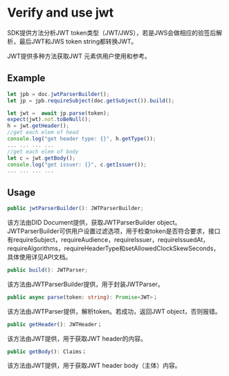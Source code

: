 ﻿# Verify and use jwt

SDK提供方法分析JWT token类型（JWT/JWS），若是JWS会做相应的验签后解析，最后JWT和JWS token string都转换JWT。

JWT提供多种方法获取JWT 元素供用户使用和参考。

## Example

```typescript
let jpb = doc.jwtParserBuilder();
let jp = jpb.requireSubject(doc.getSubject()).build();

let jwt =  await jp.parse(token);
expect(jwt).not.toBeNull();
h = jwt.getHeader();
//get each elem of head
console.log("get header type: {}", h.getType());
... ... ... ...
//get each elem of body
let c = jwt.getBody();
console.log("get issuer: {}", c.getIssuer());
... ... ... ...
```

## Usage

```typescript
public jwtParserBuilder(): JWTParserBuilder;
```

该方法由DID Document提供，获取JWTParserBuilder object。
JWTParserBuilder可供用户设置过滤选项，用于检查token是否符合要求，接口有requireSubject，requireAudience，requireIssuer，requireIssuedAt，requireAlgorithms，requireHeaderType和setAllowedClockSkewSeconds，具体使用详见API文档。

```typescript
public build(): JWTParser;
```

该方法由JWTParserBuilder提供，用于封装JWTParser。

```typescript
public async parse(token: string): Promise<JWT>；
```

该方法由JWTParser提供，解析token。若成功，返回JWT object，否则报错。

```typescript
public getHeader(): JWTHeader；
```

该方法由JWT提供，用于获取JWT header的内容。

```typescript
public getBody(): Claims；
```

该方法由JWT提供，用于获取JWT header body（主体）内容。








